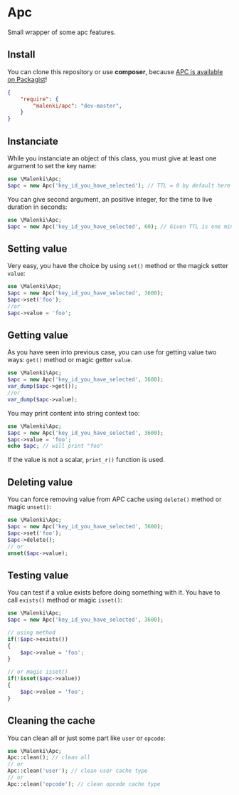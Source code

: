 # Apc

Small wrapper of some apc features.

## Install

You can clone this repository or use **composer**, because [APC is available on Packagist](https://packagist.org/packages/malenki/apc)!
```json
{
    "require": {
        "malenki/apc": "dev-master",
    }
}
```

## Instanciate
While you instanciate an object of this class, you must give at least one argument to set the key name:

```php
use \Malenki\Apc;
$apc = new Apc('key_id_you_have_selected'); // TTL = 0 by default here
```

You can give second argument, an positive integer, for the time to live duration in seconds:

```php
use \Malenki\Apc;
$apc = new Apc('key_id_you_have_selected', 60); // Given TTL is one minute
```

## Setting value

Very easy, you have the choice by using `set()` method or the magick setter `value`:

```php
use \Malenki\Apc;
$apc = new Apc('key_id_you_have_selected', 3600);
$apc->set('foo');
//or
$apc->value = 'foo';
```

## Getting value

As you have seen into previous case, you can use for getting value two ways: `get()` method or magic getter `value`.

```php
use \Malenki\Apc;
$apc = new Apc('key_id_you_have_selected', 3600);
var_dump($apc->get());
//or
var_dump($apc->value);
```

You may print content into string context too:

```php
use \Malenki\Apc;
$apc = new Apc('key_id_you_have_selected', 3600);
$apc->value = 'foo';
echo $apc; // will print "foo"
```

If the value is not a scalar, `print_r()` function is used.

## Deleting value

You can force removing value from APC cache using `delete()` method or magic `unset()`:

```php
use \Malenki\Apc;
$apc = new Apc('key_id_you_have_selected', 3600);
$apc->set('foo');
$apc->delete();
// or
unset($apc->value);
```

## Testing value

You can test if a value exists before doing something with it. You have to call `exists()` method or magic `isset()`:

```php
use \Malenki\Apc;
$apc = new Apc('key_id_you_have_selected', 3600);

// using method
if(!$apc->exists())
{
    $apc->value = 'foo';
}

// or magic isset()
if(!isset($apc->value))
{
    $apc->value = 'foo';
}
```

## Cleaning the cache

You can clean all or just some part like `user` or `opcode`:

```php
use \Malenki\Apc;
Apc::clean(); // clean all
// or
Apc::clean('user'); // clean user cache type
// or
Apc::clean('opcode'); // clean opcode cache type
```
